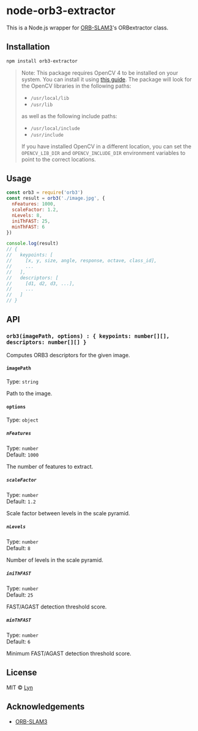 # node-orb3-extractor

This is a Node.js wrapper for [ORB-SLAM3](https://github.com/UZ-SLAMLab/ORB_SLAM3)'s ORBextractor class.

## Installation

```bash
npm install orb3-extractor
```

> Note: This package requires OpenCV 4 to be installed on your system. You can install it using [this guide](https://docs.opencv.org/4.6.0/d7/d9f/tutorial_linux_install.html). 
> The package will look for the OpenCV libraries in the following paths:
>
> - `/usr/local/lib`
> - `/usr/lib`
>
> as well as the following include paths:
>
> - `/usr/local/include`
> - `/usr/include`
>
> If you have installed OpenCV in a different location, you can set the `OPENCV_LIB_DIR` and `OPENCV_INCLUDE_DIR` environment variables to point to the correct locations.

## Usage

```js
const orb3 = require('orb3')
const result = orb3('./image.jpg', {
  nFeatures: 1000,
  scaleFactor: 1.2,
  nLevels: 8,
  iniThFAST: 25,
  minThFAST: 6
})

console.log(result)
// {
//   keypoints: [
//     [x, y, size, angle, response, octave, class_id],
//     ...
//   ],
//   descriptors: [
//     [d1, d2, d3, ...],
//     ...
//   ]
// }
```

## API

### `orb3(imagePath, options) : { keypoints: number[][], descriptors: number[][] }`

Computes ORB3 descriptors for the given image.

#### `imagePath`

Type: `string`

Path to the image.

#### `options`

Type: `object`

##### `nFeatures`

Type: `number`\
Default: `1000`

The number of features to extract.

##### `scaleFactor`

Type: `number`\
Default: `1.2`

Scale factor between levels in the scale pyramid.

##### `nLevels`

Type: `number`\
Default: `8`

Number of levels in the scale pyramid.

##### `iniThFAST`

Type: `number`\
Default: `25`

FAST/AGAST detection threshold score.

##### `minThFAST`

Type: `number`\
Default: `6`

Minimum FAST/AGAST detection threshold score.

## License

MIT © [Lyn](https://lyn.moe)

## Acknowledgements

- [ORB-SLAM3](https://github.com/UZ-SLAMLab/ORB_SLAM3)
